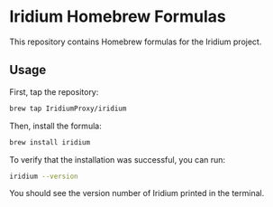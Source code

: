 # Iridium Homebrew Formulas

This repository contains Homebrew formulas for the Iridium project.

## Usage

First, tap the repository:

```bash
brew tap IridiumProxy/iridium
```

Then, install the formula:

```bash
brew install iridium
```

To verify that the installation was successful, you can run:

```bash
iridium --version
```

You should see the version number of Iridium printed in the terminal.
